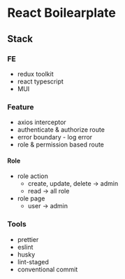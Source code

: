 # React Boilearplate

## Stack

### FE
- redux toolkit
- react typescript
- MUI

### Feature
- axios interceptor
- authenticate & authorize route
- error boundary - log error
- role & permission based route

#### Role
- role action
  - create, update, delete -> admin
  - read -> all role
- role page
  - user -> admin

### Tools
- prettier
- eslint
- husky
- lint-staged
- conventional commit

